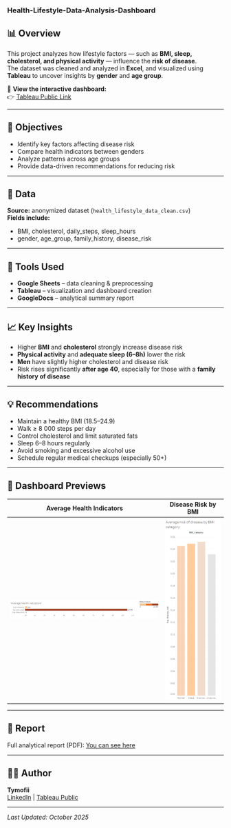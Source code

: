 ### Health-Lifestyle-Data-Analysis-Dashboard
## 📊 Overview  
This project analyzes how lifestyle factors — such as **BMI, sleep, cholesterol, and physical activity** — influence the **risk of disease**.  
The dataset was cleaned and analyzed in **Excel**, and visualized using **Tableau** to uncover insights by **gender** and **age group**.

🔗 **View the interactive dashboard:**  
👉 [Tableau Public Link](https://public.tableau.com/app/profile/tymofii.reutov/viz/HealthLifestyleDataAnalysisDashboard/Dashboard1)

---

## 🧠 Objectives  
- Identify key factors affecting disease risk  
- Compare health indicators between genders  
- Analyze patterns across age groups  
- Provide data-driven recommendations for reducing risk

---

## 🧩 Data  
**Source:** anonymized dataset (`health_lifestyle_data_clean.csv`)  
**Fields include:**  
- BMI, cholesterol, daily_steps, sleep_hours  
- gender, age_group, family_history, disease_risk  

---

## 🧮 Tools Used  
- **Google Sheets** – data cleaning & preprocessing  
- **Tableau** – visualization and dashboard creation  
- **GoogleDocs** – analytical summary report

- ---

## 📈 Key Insights  
- Higher **BMI** and **cholesterol** strongly increase disease risk  
- **Physical activity** and **adequate sleep (6–8h)** lower the risk  
- **Men** have slightly higher cholesterol and disease risk  
- Risk rises significantly **after age 40**, especially for those with a **family history of disease**

---

## 💡 Recommendations  
- Maintain a healthy BMI (18.5–24.9)  
- Walk ≥ 8 000 steps per day  
- Control cholesterol and limit saturated fats  
- Sleep 6–8 hours regularly  
- Avoid smoking and excessive alcohol use  
- Schedule regular medical checkups (especially 50+)

---

## 📸 Dashboard Previews  

| Average Health Indicators | Disease Risk by BMI |
|----------------------------|----------------------|
| ![avg_health](avg_health_indicators.png) | ![bmi_risk](bmi_risk_chart.png) |

---

## 🧾 Report  
Full analytical report (PDF): [You can see here](https://docs.google.com/document/d/1Xt5jLtqzsCt2_jyV_a0ilms45LuaodNdyrm8EwV8AuY/edit?usp=sharing)

---

## 🧑‍💻 Author  
**Tymofii**  
[LinkedIn](www.linkedin.com/in/tymofii-reutov-37b391370) | 
[Tableau Public](https://public.tableau.com/app/profile/tymofii.reutov/vizzes)

---

*Last Updated: October 2025*
